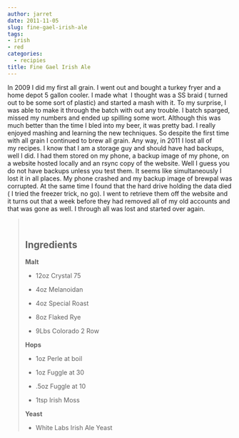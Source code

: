 ```yaml
---
author: jarret
date: 2011-11-05
slug: fine-gael-irish-ale
tags:
- irish
- red
categories:
  - recipies
title: Fine Gael Irish Ale
---
```


In 2009 I did my first all grain. I went out and bought a turkey fryer
and a home depot 5 gallon cooler. I made what  I thought was a SS braid
( turned out to be some sort of plastic) and started a mash with it. To
my surprise, I was able to make it through the batch with out any
trouble. I batch sparged, missed my numbers and ended up spilling some
wort. Although this was much better than the time I bled into my beer,
it was pretty bad. I really enjoyed mashing and learning the new
techniques. So despite the first time with all grain I continued to brew
all grain. Any way, in 2011 I lost all of my recipes. I know that I am a
storage guy and should have had backups, well I did. I had them stored
on my phone, a backup image of my phone, on a website hosted locally and
an rsync copy of the website. Well I guess you do not have backups
unless you test them. It seems like simultaneously I lost it in all
places. My phone crashed and my backup image of brewpal was corrupted.
At the same time I found that the hard drive holding the data died ( I
tried the freezer trick, no go). I went to retrieve them off the website
and it turns out that a week before they had removed all of my old
accounts and that was gone as well. I through all was lost and started
over again.

>  
>
> <a id="ingredients" name="ingredients"></a>Ingredients
> ------------------------------------------------------
>
> <div>
>
> **Malt**
>
> -   <div>
>
>     12oz Crystal 75
>
>     </div>
>
> -   <div>
>
>     4oz Melanoidan
>
>     </div>
>
> -   <div>
>
>     4oz Special Roast
>
>     </div>
>
> -   <div>
>
>     8oz Flaked Rye
>
>     </div>
>
> -   <div>
>
>     9Lbs Colorado 2 Row
>
>     </div>
>
> **Hops**
>
> -   <div>
>
>     1oz Perle at boil
>
>     </div>
>
> -   <div>
>
>     1oz Fuggle at 30
>
>     </div>
>
> -   <div>
>
>     .5oz Fuggle at 10
>
>     </div>
>
> -   <div>
>
>     1tsp Irish Moss
>
>     </div>
>
> **Yeast**
>
> -   <div>
>
>     White Labs Irish Ale Yeast
>
>     </div>
>
> </div>

 
